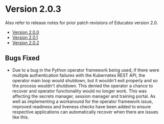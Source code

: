 Version 2.0.3
=============

Also refer to release notes for prior patch revisions of Educates version 2.0.

* [Version 2.0.0](version-2.0.0)
* [Version 2.0.1](version-2.0.1)
* [Version 2.0.2](version-2.0.2)

Bugs Fixed
----------

* Due to a bug in the Python operator framework being used, if there were multiple authentication failures with the Kubernetes REST API, the operator main loop would shutdown, but it wouldn't exit properly and so the process wouldn't shutdown. This denied the operator a chance to recover and operator functionality would no longer work. This was affecting the secrets manager, session manager and training portal. As well as implementing a workaround for the operator framework issue, improved readiness and liveness checks have been added to ensure respective applications can automatically recover when there are issues like this.
